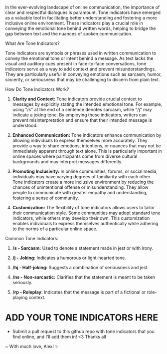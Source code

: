 In the ever-evolving landscape of online communication, the importance of clear and respectful dialogues is paramount. Tone indicators have emerged as a valuable tool in facilitating better understanding and fostering a more inclusive online environment. These indicators play a crucial role in conveying the emotional tone behind written words, helping to bridge the gap between text and the nuances of spoken communication.

What Are Tone Indicators?

Tone indicators are symbols or phrases used in written communication to convey the emotional tone or intent behind a message. As text lacks the visual and auditory cues present in face-to-face conversations, tone indicators serve as a way to add context and prevent misunderstandings. They are particularly useful in conveying emotions such as sarcasm, humor, sincerity, or seriousness that may be challenging to discern from plain text.

How Do Tone Indicators Work?

1. **Clarity and Context:**
   Tone indicators provide crucial context to messages by explicitly stating the intended emotional tone. For example, using "/s" at the end of a sentence denotes sarcasm, while "/j" may indicate a joking tone. By employing these indicators, writers can prevent misinterpretation and ensure that their intended message is understood.

2. **Enhanced Communication:**
   Tone indicators enhance communication by allowing individuals to express themselves more accurately. They provide a way to share emotions, intentions, or nuances that may not be immediately apparent through text alone. This is particularly important in online spaces where participants come from diverse cultural backgrounds and may interpret messages differently.

3. **Promoting Inclusivity:**
   In online communities, forums, or social media, individuals may have varying degrees of familiarity with each other. Tone indicators create a more inclusive environment by reducing the chances of unintentional offense or misunderstanding. They allow people to communicate with greater empathy and understanding, fostering a sense of community.

4. **Customization:**
   The flexibility of tone indicators allows users to tailor their communication style. Some communities may adopt standard tone indicators, while others may develop their own. This customization enables individuals to express themselves authentically while adhering to the norms of a particular online space.

Common Tone Indicators:

1. **/s - Sarcasm:**
   Used to denote a statement made in jest or with irony.

2. **/j - Joking:**
   Indicates a humorous or light-hearted tone.

3. **/hj - Half-joking:**
   Suggests a combination of seriousness and jest.

4. **/ns - Non-sarcastic:**
   Clarifies that the statement is meant to be taken seriously.

5. **/rp - Roleplay:**
   Indicates that the message is part of a fictional or role-playing context.

# ADD YOUR TONE INDICATORS HERE
- Submit a pull request to this github repo with tone indicators that you find online, and I'll add them in! <3 Thanks all 

~ With much love, Alex! ✨

